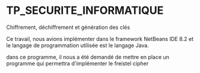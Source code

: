 # TP_SECURITE_INFORMATIQUE
Chiffrement, déchiffrement et génération des clés

Ce travail, nous avions implémenter dans le framework NetBeans IDE 8.2
 et le langage de programmation utilisée est le langage Java.
 
 dans ce programme, il nous a été demandé de mettre en place un programme qui permettra d'implémenter le freistel cipher

